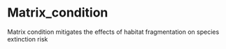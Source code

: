 # Matrix_condition
Matrix condition mitigates the effects of habitat fragmentation on species extinction risk
